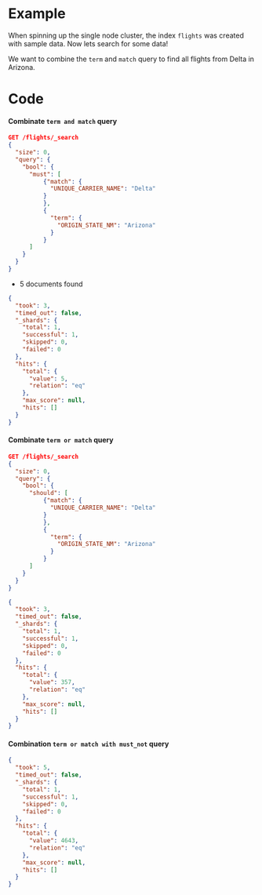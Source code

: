 # Example
When spinning up the single node cluster, the index `flights` was created with sample data. Now lets search for some data!

We want to combine the `term` and `match` query to find all flights from Delta in Arizona.

# Code
#### Combinate `term and match` query

```json
GET /flights/_search
{
  "size": 0,
  "query": {
    "bool": {
      "must": [
          {"match": {
            "UNIQUE_CARRIER_NAME": "Delta"
          }
          },
          {
            "term": { 
              "ORIGIN_STATE_NM": "Arizona"
            }
          }
      ]
    }
  }
}
```

- 5 documents found
```json
{
  "took": 3,
  "timed_out": false,
  "_shards": {
    "total": 1,
    "successful": 1,
    "skipped": 0,
    "failed": 0
  },
  "hits": {
    "total": {
      "value": 5,
      "relation": "eq"
    },
    "max_score": null,
    "hits": []
  }
}
```

#### Combinate `term or match` query

```json
GET /flights/_search
{
  "size": 0,
  "query": {
    "bool": {
      "should": [
          {"match": {
            "UNIQUE_CARRIER_NAME": "Delta"
          }
          },
          {
            "term": { 
              "ORIGIN_STATE_NM": "Arizona"
            }
          }
      ]
    }
  }
}
```

```json
{
  "took": 3,
  "timed_out": false,
  "_shards": {
    "total": 1,
    "successful": 1,
    "skipped": 0,
    "failed": 0
  },
  "hits": {
    "total": {
      "value": 357,
      "relation": "eq"
    },
    "max_score": null,
    "hits": []
  }
}
```

#### Combination `term or match with must_not` query

```json
{
  "took": 5,
  "timed_out": false,
  "_shards": {
    "total": 1,
    "successful": 1,
    "skipped": 0,
    "failed": 0
  },
  "hits": {
    "total": {
      "value": 4643,
      "relation": "eq"
    },
    "max_score": null,
    "hits": []
  }
}
```